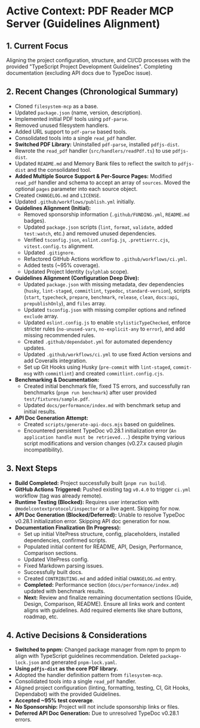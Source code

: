 <!-- Version: 1.15 | Last Updated: 2025-04-07 | Updated By: Sylph -->

# Active Context: PDF Reader MCP Server (Guidelines Alignment)

## 1. Current Focus

Aligning the project configuration, structure, and CI/CD processes with the provided "TypeScript Project Development Guidelines". Completing documentation (excluding API docs due to TypeDoc issue).

## 2. Recent Changes (Chronological Summary)

- Cloned `filesystem-mcp` as a base.
- Updated `package.json` (name, version, description).
- Implemented initial PDF tools using `pdf-parse`.
- Removed unused filesystem handlers.
- Added URL support to `pdf-parse` based tools.
- Consolidated tools into a single `read_pdf` handler.
- **Switched PDF Library:** Uninstalled `pdf-parse`, installed `pdfjs-dist`.
- Rewrote the `read_pdf` handler (`src/handlers/readPdf.ts`) to use `pdfjs-dist`.
- Updated `README.md` and Memory Bank files to reflect the switch to `pdfjs-dist` and the consolidated tool.
- **Added Multiple Source Support & Per-Source Pages:** Modified `read_pdf` handler and schema to accept an array of `sources`. Moved the optional `pages` parameter into each source object.
- Created `CHANGELOG.md` and `LICENSE`.
- Updated `.github/workflows/publish.yml` initially.
- **Guidelines Alignment (Initial):**
  - Removed sponsorship information (`.github/FUNDING.yml`, `README.md` badges).
  - Updated `package.json` scripts (`lint`, `format`, `validate`, added `test:watch`, etc.) and removed unused dependencies.
  - Verified `tsconfig.json`, `eslint.config.js`, `.prettierrc.cjs`, `vitest.config.ts` alignment.
  - Updated `.gitignore`.
  - Refactored GitHub Actions workflow to `.github/workflows/ci.yml`.
  - Added tests (~95% coverage).
  - Updated Project Identity (`sylphlab` scope).
- **Guidelines Alignment (Configuration Deep Dive):**
  - Updated `package.json` with missing metadata, dev dependencies (`husky`, `lint-staged`, `commitlint`, `typedoc`, `standard-version`), scripts (`start`, `typecheck`, `prepare`, `benchmark`, `release`, `clean`, `docs:api`, `prepublishOnly`), and `files` array.
  - Updated `tsconfig.json` with missing compiler options and refined `exclude` array.
  - Updated `eslint.config.js` to enable `stylisticTypeChecked`, enforce stricter rules (`no-unused-vars`, `no-explicit-any` to `error`), and add missing recommended rules.
  - Created `.github/dependabot.yml` for automated dependency updates.
  - Updated `.github/workflows/ci.yml` to use fixed Action versions and add Coveralls integration.
  - Set up Git Hooks using Husky (`pre-commit` with `lint-staged`, `commit-msg` with `commitlint`) and created `commitlint.config.cjs`.
- **Benchmarking & Documentation:**
  - Created initial benchmark file, fixed TS errors, and successfully ran benchmarks (`pnpm run benchmark`) after user provided `test/fixtures/sample.pdf`.
  - Updated `docs/performance/index.md` with benchmark setup and initial results.
- **API Doc Generation Attempt:**
  - Created `scripts/generate-api-docs.mjs` based on guidelines.
  - Encountered persistent TypeDoc v0.28.1 initialization error (`An application handle must be retrieved...`) despite trying various script modifications and version changes (v0.27.x caused plugin incompatibility).

## 3. Next Steps

- **Build Completed:** Project successfully built (`pnpm run build`).
- **GitHub Actions Triggered:** Pushed existing tag `v0.4.0` to trigger `ci.yml` workflow (tag was already remote).
- **Runtime Testing (Blocked):** Requires user interaction with `@modelcontextprotocol/inspector` or a live agent. Skipping for now.
- **API Doc Generation (Blocked/Deferred):** Unable to resolve TypeDoc v0.28.1 initialization error. Skipping API doc generation for now.
- **Documentation Finalization (In Progress):**
    - Set up initial VitePress structure, config, placeholders, installed dependencies, confirmed scripts.
    - Populated initial content for README, API, Design, Performance, Comparison sections.
    - Updated VitePress config.
    - Fixed Markdown parsing issues.
    - Successfully built docs.
    - Created `CONTRIBUTING.md` and added initial `CHANGELOG.md` entry.
    - **Completed:** Performance section (`docs/performance/index.md`) updated with benchmark results.
    - **Next:** Review and finalize remaining documentation sections (Guide, Design, Comparison, README). Ensure all links work and content aligns with guidelines. Add required elements like share buttons, roadmap, etc.

## 4. Active Decisions & Considerations

- **Switched to pnpm:** Changed package manager from npm to pnpm to align with TypeScript guidelines recommendation. Deleted `package-lock.json` and generated `pnpm-lock.yaml`.
- **Using `pdfjs-dist` as the core PDF library.**
- Adopted the handler definition pattern from `filesystem-mcp`.
- Consolidated tools into a single `read_pdf` handler.
- Aligned project configuration (linting, formatting, testing, CI, Git Hooks, Dependabot) with the provided Guidelines.
- **Accepted ~95% test coverage**.
- **No Sponsorship:** Project will not include sponsorship links or files.
- **Deferred API Doc Generation:** Due to unresolved TypeDoc v0.28.1 errors.
